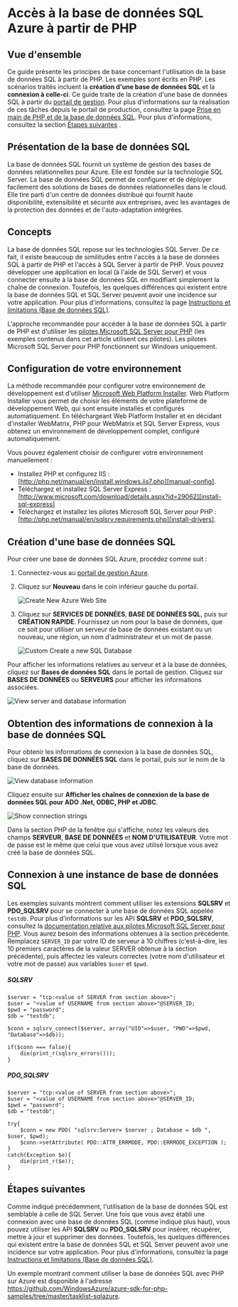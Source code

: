 <properties 
	pageTitle="Utilisation d'une base de données SQL (PHP) - Guides de fonctionnalités Azure" 
	description="Découvrez comment créer une base de données SQL Azure et comment s'y connecter à partir de PHP." 
	services="sql-database" 
	documentationCenter="php" 
	authors="tfitzmac" 
	manager="wpickett" 
	editor="mollybos"/>

<tags 
	ms.service="sql-database" 
	ms.workload="data-management" 
	ms.tgt_pltfrm="na" 
	ms.devlang="PHP" 
	ms.topic="article" 
	ms.date="02/12/2015" 
	ms.author="tomfitz"/>

# Accès à la base de données SQL Azure à partir de PHP 

## Vue d'ensemble

Ce guide présente les principes de base concernant l'utilisation de la base de données SQL à partir de PHP. Les exemples sont écrits en PHP. Les scénarios traités incluent la **création d'une base de données SQL** et la **connexion à celle-ci**. Ce guide traite de la création d'une base de données SQL à partir du [portail de gestion][management-portal]. Pour plus d'informations sur la réalisation de ces tâches depuis le portail de production, consultez la page [Prise en main de PHP et de la base de données SQL][prod-portal-instructions]. Pour plus d'informations, consultez la section [Étapes suivantes](#NextSteps) .

## Présentation de la base de données SQL

La base de données SQL fournit un système de gestion des bases de données relationnelles pour Azure. Elle est fondée sur la technologie SQL Server. La base de données SQL permet de configurer et de déployer facilement des solutions de bases de données relationnelles dans le cloud. Elle tire parti d'un centre de données distribué qui fournit haute disponibilité, extensibilité et sécurité aux entreprises, avec les avantages de la protection des données et de l'auto-adaptation intégrées.

## <a id="Concepts"></a>Concepts
La base de données SQL repose sur les technologies SQL Server. De ce fait, il existe beaucoup de similitudes entre l'accès à la base de données SQL à partir de PHP et l'accès à SQL Server à partir de PHP. Vous pouvez développer une application en local (à l'aide de SQL Server) et vous connecter ensuite à la base de données SQL en modifiant simplement la chaîne de connexion. Toutefois, les quelques différences qui existent entre la base de données SQL et SQL Server peuvent avoir une incidence sur votre application. Pour plus d'informations, consultez la page [Instructions et limitations (Base de données SQL)][limitations].

L'approche recommandée pour accéder à la base de données SQL à partir de PHP est d'utiliser les [pilotes Microsoft SQL Server pour PHP][download-drivers] (les exemples contenus dans cet article utilisent ces pilotes). Les pilotes Microsoft SQL Server pour PHP fonctionnent sur Windows uniquement.

## <a id="Setup"></a> Configuration de votre environnement

La méthode recommandée pour configurer votre environnement de développement est d'utiliser [Microsoft Web Platform Installer][wpi-installer]. Web Platform Installer vous permet de choisir les éléments de votre plateforme de développement Web, qui sont ensuite installés et configurés automatiquement. En téléchargeant Web Platform Installer et en décidant d'installer WebMatrix, PHP pour WebMatrix et SQL Server Express, vous obtenez un environnement de développement complet, configuré automatiquement.

Vous pouvez également choisir de configurer votre environnement manuellement :

* Installez PHP et configurez IIS : [http://php.net/manual/en/install.windows.iis7.php][manual-config].
* Téléchargez et installez SQL Server Express : [http://www.microsoft.com/download/details.aspx?id=29062][install-sql-express]
* Téléchargez et installez les pilotes Microsoft SQL Server pour PHP : [http://php.net/manual/en/sqlsrv.requirements.php][install-drivers].

## <a id="CreateServer"></a> Création d'une base de données SQL

Pour créer une base de données SQL Azure, procédez comme suit :

1. Connectez-vous au [portail de gestion Azure][management-portal].
2. Cliquez sur **Nouveau** dans le coin inférieur gauche du portail.

	![Create New Azure Web Site][new-website]

3. Cliquez sur **SERVICES DE DONNÉES**, **BASE DE DONNÉES SQL**, puis sur **CRÉATION RAPIDE**. Fournissez un nom pour la base de données, que ce soit pour utiliser un serveur de base de données existant ou un nouveau, une région, un nom d'administrateur et un mot de passe.

	![Custom Create a new SQL Database][quick-create]


Pour afficher les informations relatives au serveur et à la base de données, cliquez sur **Bases de données SQL** dans le portail de gestion. Cliquez sur **BASES DE DONNÉES** ou **SERVEURS** pour afficher les informations associées.

![View server and database information][sql-dbs-servers]

## <a id="ConnectionInfo"></a> Obtention des informations de connexion à la base de données SQL

Pour obtenir les informations de connexion à la base de données SQL, cliquez sur **BASES DE DONNÉES SQL** dans le portail, puis sur le nom de la base de données.

![View database information][go-to-db-info]

Cliquez ensuite sur **Afficher les chaînes de connexion de la base de données SQL pour ADO .Net, ODBC, PHP et JDBC**.

![Show connection strings][show-connection-string]

Dans la section PHP de la fenêtre qui s'affiche, notez les valeurs des champs **SERVEUR**, **BASE DE ﻿﻿﻿DONNÉES** et **NOM D'UTILISATEUR**. Votre mot de passe est le même que celui que vous avez utilisé lorsque vous avez créé la base de données SQL.

## <a id="Connect"></a> Connexion à une instance de base de données SQL

Les exemples suivants montrent comment utiliser les extensions **SQLSRV** et **PDO_SQLSRV** pour se connecter à une base de données SQL appelée `testdb`. Pour plus d'informations sur les API **SQLSRV** et **PDO_SQLSRV**, consultez la [documentation relative aux pilotes Microsoft SQL Server pour PHP][driver-docs]. Vous aurez besoin des informations obtenues à la section précédente. Remplacez `SERVER_ID` par votre ID de serveur à 10 chiffres (c'est-à-dire, les 10 premiers caractères de la valeur SERVER obtenue à la section précédente), puis affectez les valeurs correctes (votre nom d'utilisateur et votre mot de passe) aux variables `$user` et `$pwd`.

##### SQLSRV

	$server = "tcp:<value of SERVER from section above>";
	$user = "<value of USERNAME from section above>"@SERVER_ID;
	$pwd = "password";
	$db = "testdb";

	$conn = sqlsrv_connect($server, array("UID"=>$user, "PWD"=>$pwd, "Database"=>$db));

	if($conn === false){
		die(print_r(sqlsrv_errors()));
	}

##### PDO_SQLSRV

	$server = "tcp:<value of SERVER from section above>";
	$user = "<value of USERNAME from section above>"@SERVER_ID;
	$pwd = "password";
	$db = "testdb";

	try{
		$conn = new PDO( "sqlsrv:Server= $server ; Database = $db ", $user, $pwd);
		$conn->setAttribute( PDO::ATTR_ERRMODE, PDO::ERRMODE_EXCEPTION );
	}
	catch(Exception $e){
		die(print_r($e));
	}


## <a id="NextSteps"></a>Étapes suivantes
Comme indiqué précédemment, l'utilisation de la base de données SQL est semblable à celle de SQL Server. Une fois que vous avez établi une connexion avec une base de données SQL (comme indiqué plus haut), vous pouvez utiliser les API **SQLSRV** ou **PDO_SQLSRV** pour insérer, récupérer, mettre à jour et supprimer des données.  Toutefois, les quelques différences qui existent entre la base de données SQL et SQL Server peuvent avoir une incidence sur votre application. Pour plus d'informations, consultez la page [Instructions et limitations (Base de données SQL)][limitations].

Un exemple montrant comment utiliser la base de données SQL avec PHP sur Azure est disponible à l'adresse <https://github.com/WindowsAzure/azure-sdk-for-php-samples/tree/master/tasklist-sqlazure>.

[download-drivers]: http://www.microsoft.com/download/en/details.aspx?id=20098
[limitations]: http://msdn.microsoft.com/library/windowsazure/ff394102.aspx
[odbc-php]: http://www.php.net/odbc
[manual-config]: http://php.net/manual/en/install.windows.iis7.php
[install-drivers]: http://php.net/manual/en/sqlsrv.requirements.php
[driver-docs]: http://msdn.microsoft.com/library/dd638075(SQL.10).aspx
[access-php-odbc]: http://social.technet.microsoft.com/wiki/contents/articles/accessing-sql-azure-from-php.aspx
[install-sql-express]: http://www.microsoft.com/download/details.aspx?id=29062
[management-portal]: https://manage.windowsazure.com
[prod-portal-instructions]: http://blogs.msdn.com/b/brian_swan/archive/2010/02/12/getting-started-with-php-and-sql-azure.aspx
[new-website]: ./media/sql-database-php-how-to-use/plus-new.png
[custom-create]: ./media/sql-database-php-how-to-use-sql-database/create_custom_sql_db-2.png
[database-settings]: ./media/sql-database-php-how-to-use-sql-database/new-sql-db.png
[create-server]: ./media/sql-database-php-how-to-use-sql-database/db-server-settings.png
[sql-dbs-servers]: ./media/sql-database-php-how-to-use/sql-dbs-portal.png
[wpi-installer]: http://go.microsoft.com/fwlink/?LinkId=253447
[go-to-db-info]: ./media/sql-database-php-how-to-use/go-to-db-info.png
[show-connection-string]: ./media/sql-database-php-how-to-use/show-connection-string-2.png
[quick-create]: ./media/sql-database-php-how-to-use/create-new-sql.png

<!--HONumber=47-->
 